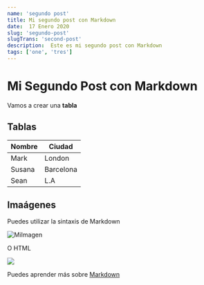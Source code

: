 ```yaml
---
name: 'segundo post'
title: Mi segundo post con Markdown
date:  17 Enero 2020
slug: 'segundo-post'
slugTrans: 'second-post'
description:  Este es mi segundo post con Markdown
tags: ['one', 'tres']
---
```

<!---
You can use standard HTML comment syntax.
The key: value properties defined whithin --- --- are variables 
that will be passed to our Vue components in the 'atributes' object
property of the object generated by frontmatter
-->

# Mi Segundo Post con Markdown

Vamos a crear una  **tabla**

## Tablas

| Nombre | Ciudad |
| ------ | ----------- |
| Mark   | London |
| Susana | Barcelona |
| Sean   | L.A |


## Imaágenes

Puedes utilizar la sintaxis de Markdown

![MiImagen](https://picsum.photos/200/300)

O  HTML

<img src="https://picsum.photos/500"/>


Puedes aprender más sobre [Markdown](https://www.markdownguide.org/basic-syntax/) 
